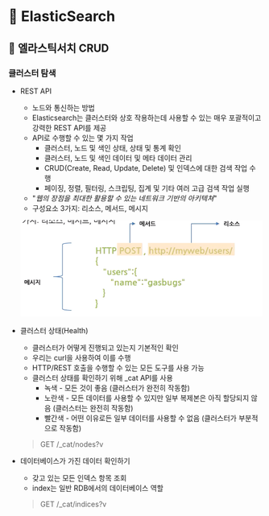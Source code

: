 # :book: ElasticSearch

## :pushpin: 엘라스틱서치 CRUD

### 클러스터 탐색 

- REST API
    - 노드와 통신하는 방법
    - Elasticsearch는 클러스터와 상호 작용하는데 사용할 수 있는 매우 포괄적이고 강력한 REST API를 제공
    - API로 수행할 수 있는 몇 가지 작업
        - 클러스터, 노드 및 색인 상태, 상태 및 통계 확인
        - 클러스터, 노드 및 색인 데이터 및 메타 데이터 관리
        - CRUD(Create, Read, Update, Delete) 및 인덱스에 대한 검색 작업 수행
        - 페이징, 정렬, 필터링, 스크립팅, 집계 및 기타 여러 고급 검색 작업 실행
    - "*웹의 장점을 최대한 활용할 수 있는 네트워크 기반의 아키텍쳐*"
    - 구성요소 3가지: 리소스, 메서드, 메시지
    
    ![구성요소](./image/구성요소.png)


- 클러스터 상태(Health)
    - 클러스터가 어떻게 진행되고 있는지 기본적인 확인
    - 우리는 curl을 사용하여 이를 수행
    - HTTP/REST 호출을 수행할 수 있는 모든 도구를 사용 가능
    - 클러스터 상태를 확인하기 위해 _cat API를 사용
        - 녹색 - 모든 것이 좋음 (클러스터가 완전히 작동함)
        - 노란색 - 모든 데이터를 사용할 수 있지만 일부 복제본은 아직 할당되지 않음 (클러스터는 완전히 작동함)
        - 빨간색 - 어떤 이유로든 일부 데이터를 사용할 수 없음 (클러스터가 부분적으로 작동함)
        
    > GET /_cat/nodes?v
    
    
- 데이터베이스가 가진 데이터 확인하기
    - 갖고 있는 모든 인덱스 항목 조회
    - index는 일반 RDB에서의 데이터베이스 역할
    
    > GET /_cat/indices?v